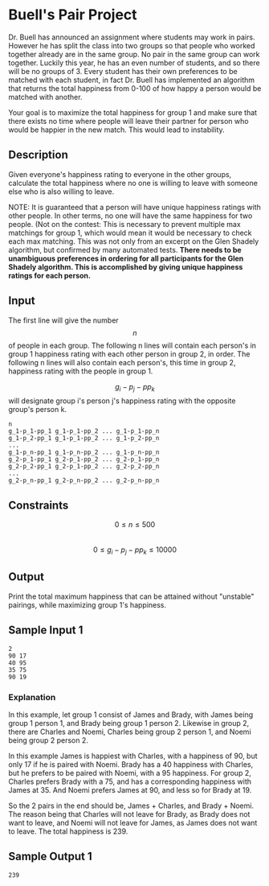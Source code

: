 # Buell's Pair Project

Dr. Buell has announced an assignment where students may work in pairs. However he has split the class into two groups so that people who worked together already are in the same group. No pair in the same group can work together. Luckily this year, he has an even number of students, and so there will be no groups of 3. Every student has their own preferences to be matched with each student, in fact Dr. Buell has implemented an algorithm that returns the total happiness from 0-100 of how happy a person would be matched with another.

Your goal is to maximize the total happiness for group 1 and make sure that there exists no time where people will leave their partner for person who would be happier in the new match. This would lead to instability.

## Description

Given everyone's happiness rating to everyone in the other groups, calculate the total happiness where no one is willing to leave with someone else who is also willing to leave.

NOTE: It is guaranteed that a person will have unique happiness ratings with other people. In other terms, no one will have the same happiness for two people. (Not on the contest: This is necessary to prevent multiple max matchings for group 1, which would mean it would be necessary to check each max matching. This was not only from an excerpt on the Glen Shadely algorithm, but confirmed by many automated tests. **There needs to be unambiguous preferences in ordering for all participants for the Glen Shadely algorithm. This is accomplished by giving unique happiness ratings for each person.**

## Input

The first line will give the number $$n$$ of people in each group. The following n lines will contain each person's in group 1 happiness rating with each other person in group 2, in order. The following n lines will also contain each person's, this time in group 2, happiness rating with the people in group 1.

$$g_i-p_j-pp_k$$ will designate group i's person j's happiness rating with the opposite group's person k.

```
n
g_1-p_1-pp_1 g_1-p_1-pp_2 ... g_1-p_1-pp_n
g_1-p_2-pp_1 g_1-p_1-pp_2 ... g_1-p_2-pp_n
...
g_1-p_n-pp_1 g_1-p_n-pp_2 ... g_1-p_n-pp_n
g_2-p_1-pp_1 g_2-p_1-pp_2 ... g_2-p_1-pp_n
g_2-p_2-pp_1 g_2-p_1-pp_2 ... g_2-p_2-pp_n
...
g_2-p_n-pp_1 g_2-p_n-pp_2 ... g_2-p_n-pp_n
```

## Constraints
$$0 \leq n \leq 500$$  
$$0 \leq g_i-p_j-pp_k \leq 10000$$

## Output

Print the total maximum happiness that can be attained without "unstable" pairings, while maximizing group 1's happiness.

## Sample Input 1

```
2
90 17
40 95
35 75
90 19
```

### Explanation

In this example, let group 1 consist of James and Brady, with James being group 1 person 1, and Brady being group 1 person 2. Likewise in group 2, there are Charles and Noemi, Charles being group 2 person 1, and Noemi being group 2 person 2.

In this example James is happiest with Charles, with a happiness of 90, but only 17 if he is paired with Noemi. Brady has a 40 happiness with Charles, but he prefers to be paired with Noemi, with a 95 happiness. For group 2, Charles prefers Brady with a 75, and has a corresponding happiness with James at 35. And Noemi prefers James at 90, and less so for Brady at 19.

So the 2 pairs in the end should be, James + Charles, and Brady + Noemi. The reason being that Charles will not leave for Brady, as Brady does not want to leave, and Noemi will not leave for James, as James does not want to leave. The total happiness is 239.

## Sample Output 1

```
239
```
